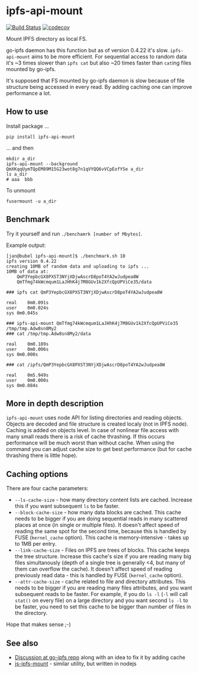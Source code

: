 ipfs-api-mount
==============

[![Build Status](https://travis-ci.com/SupraSummus/ipfs-api-mount.svg?branch=master)](https://travis-ci.com/SupraSummus/ipfs-api-mount)
[![codecov](https://codecov.io/gh/SupraSummus/ipfs-api-mount/branch/master/graph/badge.svg)](https://codecov.io/gh/SupraSummus/ipfs-api-mount)

Mount IPFS directory as local FS.

go-ipfs daemon has this function but as of version 0.4.22 it's slow.
`ipfs-api-mount` aims to be more efficient. For sequential access to
random data it's ~3 times slower than `ipfs cat` but also ~20 times
faster than `cat`ing files mounted by go-ipfs.

It's supposed that FS mounted by go-ipfs daemon is slow because of file
structure being accessed in every read. By adding caching one can improve
performance a lot.

How to use
----------

Install package ...

    pip install ipfs-api-mount

... and then

    mkdir a_dir
    ipfs-api-mount --background QmXKqqUymTQpEM89M15G23wot8g7n1qVYQQ6vVCpEofYSe a_dir
    ls a_dir
    # aaa  bbb

To unmount

    fusermount -u a_dir

Benchmark
---------

Try it yourself and run `./benchamrk [number of Mbytes]`.

Example output:

    [jan@bubel ipfs-api-mount]$ ./benchmark.sh 10
    ipfs version 0.4.22
    creating 10MB of random data and uploading to ipfs ...
    10MB of data at:
        QmP3YepbcGX8PXST3NYjXDjwAscrD8poT4YA2wJudpea8W
        QmTfmg74kWcmqum1LaJHhK4j7M8GUv1k2XfcQpUPViCe35/data

    ### ipfs cat QmP3YepbcGX8PXST3NYjXDjwAscrD8poT4YA2wJudpea8W

    real	0m0.091s
    user	0m0.024s
    sys	0m0.045s

    ### ipfs-api-mount QmTfmg74kWcmqum1LaJHhK4j7M8GUv1k2XfcQpUPViCe35 /tmp/tmp.Adw8sn8My2
    ### cat /tmp/tmp.Adw8sn8My2/data

    real	0m0.189s
    user	0m0.006s
    sys	0m0.000s

    ### cat /ipfs/QmP3YepbcGX8PXST3NYjXDjwAscrD8poT4YA2wJudpea8W

    real	0m5.949s
    user	0m0.000s
    sys	0m0.084s

More in depth description
-------------------------

`ipfs-api-mount` uses node API for listing directories and reading
objects. Objects are decoded and file structure is created localy (not
in IPFS node). Caching is added on objects level. In case of nonlinear
file access with many small reads there is a risk of cache thrashing.
If this occurs performance will be much worst than without cache. When
using the command you can adjust cache size to get best performance (but
for cache thrashing there is little hope).

Caching options
---------------

There are four cache parameters:
* `--ls-cache-size` - how many directory content lists are cached. Increase this if you want subsequent `ls` to be faster.
* `--block-cache-size` - how many data blocks are cached. This cache needs to be bigger if you are doing sequential reads in many scattered places at once (in single or multiple files). It doesn't affect speed of reading the same spot for the second time, because this is handled by FUSE (`kernel_cache` option). This cache is memory-intensive - takes up to 1MB per entry.
* `--link-cache-size` - Files on IPFS are trees of blocks. This cache keeps the tree structure. Increase this cache's size if you are reading many big files simultanously (depth of a single tree is generally <4, but many of them can overflow the cache). It doesn't affect speed of reading previously read data - this is handled by FUSE (`kernel_cache` option).
* `--attr-cache-size` - cache related to file and directory attributes. This needs to be bigger if you are reading many files attributes, and you want subsequent reads to be faster. For example, if you do `ls -l` (`-l` will call `stat()` on every file) on a large directory and you want second `ls -l` to be faster, you need to set this cache to be bigger than number of files in the directory.

Hope that makes sense ;-)


See also
--------

* [Discussion at go-ipfs repo](https://github.com/ipfs/go-ipfs/issues/2166) along with an idea to fix it by adding cache
* [js-ipfs-mount](https://github.com/piedar/js-ipfs-mount) - similar utility, but written in nodejs
